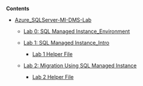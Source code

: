 **Contents**

<!-- TOC -->

- [Azure_SQLServer-MI-DMS-Lab](#hands-on-lab-step-by-step)

    - [Lab 0: SQL Managed Instance_Environment](https://github.com/SpektraSystems/Azure-SQLServer-MI-DMS-Lab/blob/master/cie-sqlmi-shared/Lab_0_%20SQL%20Managed%20Instance_Environment.pdf)

    - [Lab 1: SQL Managed Instance_Intro](https://github.com/SpektraSystems/Azure-SQLServer-MI-DMS-Lab/blob/master/cie-sqlmi-shared/Lab_1_%20SQL%20Managed%20Instance_Intro.pdf)
        - [Lab 1 Helper File](https://experienceazure.blob.core.windows.net/templates/sql-server-mi/Lab_1.txt)

    - [Lab 2: Migration Using SQL Managed Instance](https://github.com/SpektraSystems/Azure-SQLServer-MI-DMS-Lab/blob/master/cie-sqlmi-shared/Lab_2_Migration_Using_SQL_Managed_Instance.pdf)
        - [Lab 2 Helper File](https://experienceazure.blob.core.windows.net/templates/sql-server-mi/Lab_2.txt)


<!-- /TOC -->

